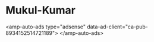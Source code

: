 # Mukul-Kumar
&lt;amp-auto-ads type="adsense"         data-ad-client="ca-pub-8934152514721189"> &lt;/amp-auto-ads>
